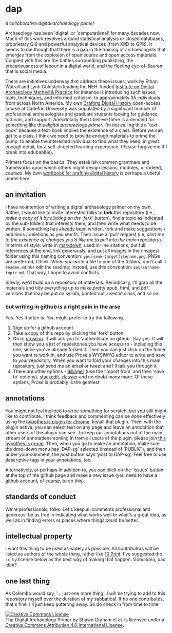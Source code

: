 # dap

_a collaborative digital archaeology primer_

Archaeology has been 'digital' or 'computational' for many decades now. Much of this work revolves around statistical analysis or closed databases, proprietary GIS and powerful analytical devices (from XRD to GPR). It seems to me though that there is a gap in the training of archaeologists that emerges from the explosion of open source and open access materials. Coupled with this are the battles surrounding publishing, the precariousness of labour in a digital world, and the fleeting eye-of-Sauron that is social media.

There are initiatives underway that address these issues; work by Ethan Watrall and Lynn Goldstein leading the NEH-funded [Institute on Digital Archaeology Method & Practice](http://digitalarchaeology.msu.edu/) for instance is introducing such issues, tools, techniques, and informed criticism, to approximately 35 individuals from across North America. My own [Crafting Digital History](http://site.craftingdigitalhistory.ca) open-access course at Carleton University was populated by a significant number of professional archaeologists and graduate students looking for guidance, tutorials, and support. Anecdotally then I believe there is a demand for something like this *digital archaeology primer.* I'm not calling this a 'text-book' because a text-book implies the existence of a class. Before we can get to a class, I think we need to provide enough materials to prime the pump: to enable the interested individual to find what they need, in great enough detail, for a self-directed learning experience. (Please forgive me if I break into edubabble). 

Primers focus on the basics. They establish common grammars and frameworks upon which others might design lessons, modules, or indeed, courses. My own [workbook for crafting digital history](http://workbook.craftingdigitalhistory.ca) is perhaps a useful model here.

## an invitation

I have no intention of writing a digital archaeology primer on my own. Rather, I would like to invite interested folks to **fork** this repository (i.e., *make a copy of it by clicking on the 'fork' button*), find a topic as indicated by the sub-folders that interests them, and then write what needs to be written. If something has already been written, fork and make suggestions / additions / deletions as you see fit. Then issue a 'pull' request (i.e, *alert me to the existence of changes you'd like me to pull into the main repository*).  In terms of style: write in [markdown](https://daringfireball.net/projects/markdown/basics), used in-line citations, put full references at the end, link generously, and put all images in the /images/ folder using this naming convention: `yourname-targetfilename.png`. PNGs are preferred, I think. When you write a file to one of the folders, don't call it `readme.md` nor edit the readme; instead, use this convention: `yoursurname-topic.md`. That way, I hope to avoid conflicts. 

Slowly, we'd build up a repository of materials. Periodically, I'll grab all the materials and tidy everything up to make pretty epub, html, and pdf versions that may be put on syllabi, printed out, used in class, and so on.

### but writing in github is a right pain in the arse

Yes. Yes it often is. You might prefer to try the following. 

1. Sign up for a github account
2. Take a copy of this repo by clicking the 'fork' button.
3. Go to [prose.io](http://prose.io). It will ask you to 'authenticate on github'. Say yes. It will then show you a list of repositories you have access to - including this one, since you've already forked it. Then you can just click on the folder you want to work in, and use Prose's WYSIWYG editor to write and save to your repository. When you want to fold your changes into this main repository, just send me an email or tweet and I'll talk you through it.
4. There are other options - [dillinger](http://dillinger.io/) (use the 'import from' and then 'save to' options), [stackedit](https://stackedit.io/), [classier](http://classeur.io/) and no doubt many more. Of these options, Prose is probably is the gentlest.

## annotations

You might not feel inclined to write something for scratch, but you still might like to contribute. I think feedback and commenting can be done effectively using the [hypothes.is plugin for chrome](https://hypothes.is/). Install that plugin. Then, with the plugin active, you can select text on any page and leave an annotation that other users of the plugin can see. To keep our annotations out of the main stream of annotations coming in from all users of the plugin, please join [this hypothes.is group](https://hypothes.is/groups/nomp1bLp/dap-sg). Then, when you go to make an annotation, make sure the drop-down menu has 'DAP-sg' selected (instead of 'PUBLIC'), and then under your comment, the post button says 'post to DAP-sg'. Feel free to use descriptive tags in your annotations, too.

Alternatively, or perhaps in addition to, you can click on the 'issues' button at the top of the github page and make a new issue (you need to have a github account, of course, to do this).

## standards of conduct

We're professionals, folks. Let's keep all comments professional and generous: be as free in indicating what works well or what's a great idea, as well as in finding errors or places where things could be better.

## intellectual property

I want this thing to be used as widely as possible. All contributors will be listed as authors of the whole thing, rather like [10 Print](http://10print.org/). I've suggested the `cc-by` license below as the best way of making that happen. Good idea, bad idea? 

## one last thing

As Colombo would say, '… just one more thing'. I will be trying to add to this repository myself over the duration of my sabbatical. If no one contributes, that's fine; I'll just keep puttering away. So do check in from time to time!

<a rel="license" href="http://creativecommons.org/licenses/by/4.0/"><img alt="Creative Commons License" style="border-width:0" src="https://i.creativecommons.org/l/by/4.0/88x31.png" /></a><br /><span xmlns:dct="http://purl.org/dc/terms/" property="dct:title">The Digital Archaeology Primer</span> by <span xmlns:cc="http://creativecommons.org/ns#" property="cc:attributionName">Shawn Graham et al.</span> is licensed under a <a rel="license" href="http://creativecommons.org/licenses/by/4.0/">Creative Commons Attribution 4.0 International License</a>.
